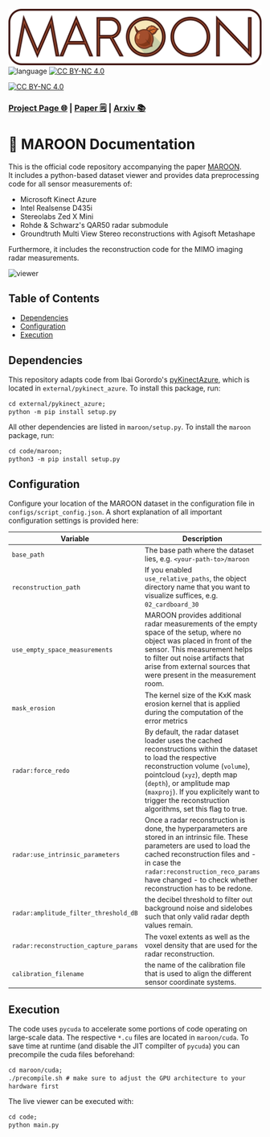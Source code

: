 
![maroon](assets/maroon.png)
![language](https://img.shields.io/badge/language-Python-brown)
[![CC BY-NC 4.0][cc-by-nc-shield]][cc-by-nc]

[![CC BY-NC 4.0][cc-by-nc-image]][cc-by-nc]

### [Project Page 🌐](https://vwirth.github.io/maroon) | [Paper 🗒️]() |  [Arxiv 📚]() 

# 🌰 MAROON Documentation

This is the official code repository accompanying the paper [MAROON]().  
It includes a python-based dataset viewer and provides data preprocessing code for all sensor measurements of:
* Microsoft Kinect Azure
* Intel Realsense D435i
* Stereolabs Zed X Mini
* Rohde & Schwarz's QAR50 radar submodule
* Groundtruth Multi View Stereo reconstructions with Agisoft Metashape

Furthermore, it includes the reconstruction code for the MIMO imaging radar measurements.

![viewer](assets/viewer.gif)

## Table of Contents
* [Dependencies](#dependencies)
* [Configuration](#configuration)
* [Execution](#execution)

## Dependencies

This repository adapts code from Ibai Gorordo's [pyKinectAzure](https://github.com/ibaiGorordo/pyKinectAzure), which is located in `external/pykinect_azure`. To install this package, run:
```
cd external/pykinect_azure;
python -m pip install setup.py 
```
All other dependencies are listed in `maroon/setup.py`. To install the `maroon` package, run:
```
cd code/maroon;
python3 -m pip install setup.py 
```

## Configuration
Configure your location of the MAROON dataset in the configuration file in `configs/script_config.json`.
A short explanation of all important configuration settings is provided here:

| Variable | Description |
| --- | --- |
| `base_path` | The base path where the dataset lies, e.g. `<your-path-to>/maroon` |
| `reconstruction_path` | If you enabled `use_relative_paths`, the object directory name that you want to visualize suffices, e.g. `02_cardboard_30` |
| `use_empty_space_measurements` | MAROON provides additional radar measurements of the empty space of the setup, where no object was placed in front of the sensor. This measurement helps to filter out noise artifacts that arise from external sources that were present in the measurement room. |
| `mask_erosion` | The kernel size of the KxK mask erosion kernel that is applied during the computation of the error metrics |
| `radar:force_redo` | By default, the radar dataset loader uses the cached reconstructions within the dataset to load the respective reconstruction volume (`volume`), pointcloud (`xyz`), depth map (`depth`), or amplitude map (`maxproj`). If you explicitely want to trigger the reconstruction algorithms, set this flag to true. |
| `radar:use_intrinsic_parameters` | Once a radar reconstruction is done, the hyperparameters are stored in an intrinsic file. These parameters are used to load the cached reconstruction files and - in case the `radar:reconstruction_reco_params` have changed - to check whether reconstruction has to be redone. |
| `radar:amplitude_filter_threshold_dB` | the decibel threshold to filter out background noise and sidelobes such that only valid radar depth values remain. |
| `radar:reconstruction_capture_params` | The voxel extents as well as the voxel density that are used for the radar reconstruction. |
| `calibration_filename` | the name of the calibration file that is used to align the different sensor coordinate systems. |


## Execution
The code uses `pycuda` to accelerate some portions of code operating on large-scale data. The respective `*.cu` files are located in `maroon/cuda`. To save time at runtime (and disable the JIT compilter of `pycuda`) you can precompile the cuda files beforehand:
```
cd maroon/cuda;
./precompile.sh # make sure to adjust the GPU architecture to your hardware first
```

The live viewer can be executed with:
```
cd code;
python main.py
```


[cc-by-nc]: https://creativecommons.org/licenses/by-nc/4.0/
[cc-by-nc-image]: https://licensebuttons.net/l/by-nc/4.0/88x31.png
[cc-by-nc-shield]: https://img.shields.io/badge/License-CC%20BY--NC%204.0-lightgrey.svg


